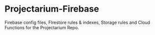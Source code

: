# Projectarium-Firebase
Firebase config files, FIrestore rules &amp; indexes, Storage rules and Cloud Functions for the Projectarium Repo.
